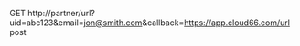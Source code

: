 <!-- layout:code post: partner-integration_redirecting-to-partner's-website -->


GET http://partner/url?uid=abc123&email=jon@smith.com&callback=https://app.cloud66.com/url
post